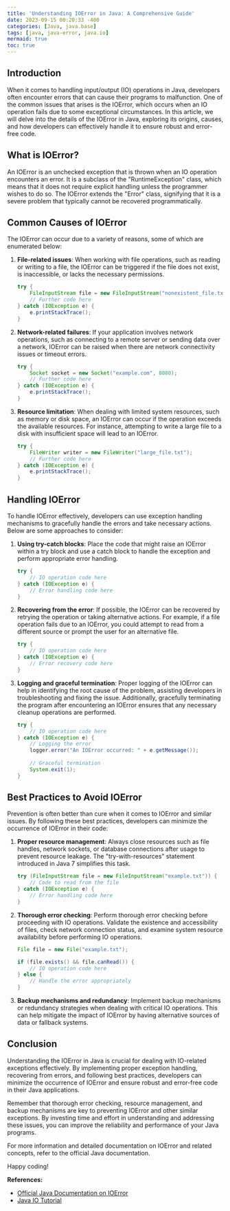 ```yaml
---
title: 'Understanding IOError in Java: A Comprehensive Guide'
date: 2023-09-15 00:20:33 -400
categories: [Java, java.base]
tags: [java, java-error, java.io]
mermaid: true
toc: true
---
```


## Introduction

When it comes to handling input/output (IO) operations in Java, developers often encounter errors that can cause their programs to malfunction. One of the common issues that arises is the IOError, which occurs when an IO operation fails due to some exceptional circumstances. In this article, we will delve into the details of the IOError in Java, exploring its origins, causes, and how developers can effectively handle it to ensure robust and error-free code.

## What is IOError?

An IOError is an unchecked exception that is thrown when an IO operation encounters an error. It is a subclass of the "RuntimeException" class, which means that it does not require explicit handling unless the programmer wishes to do so. The IOError extends the "Error" class, signifying that it is a severe problem that typically cannot be recovered programmatically.

## Common Causes of IOError

The IOError can occur due to a variety of reasons, some of which are enumerated below:

1. **File-related issues**: When working with file operations, such as reading or writing to a file, the IOError can be triggered if the file does not exist, is inaccessible, or lacks the necessary permissions.

   ```java
   try {
       FileInputStream file = new FileInputStream("nonexistent_file.txt");
       // Further code here
   } catch (IOException e) {
       e.printStackTrace();
   }
   ```

2. **Network-related failures**: If your application involves network operations, such as connecting to a remote server or sending data over a network, IOError can be raised when there are network connectivity issues or timeout errors.

   ```java
   try {
       Socket socket = new Socket("example.com", 8080);
       // Further code here
   } catch (IOException e) {
       e.printStackTrace();
   }
   ```

3. **Resource limitation**: When dealing with limited system resources, such as memory or disk space, an IOError can occur if the operation exceeds the available resources. For instance, attempting to write a large file to a disk with insufficient space will lead to an IOError.

   ```java
   try {
       FileWriter writer = new FileWriter("large_file.txt");
       // Further code here
   } catch (IOException e) {
       e.printStackTrace();
   }
   ```

## Handling IOError

To handle IOError effectively, developers can use exception handling mechanisms to gracefully handle the errors and take necessary actions. Below are some approaches to consider:

1. **Using try-catch blocks**: Place the code that might raise an IOError within a try block and use a catch block to handle the exception and perform appropriate error handling.

   ```java
   try {
       // IO operation code here
   } catch (IOException e) {
       // Error handling code here
   }
   ```

2. **Recovering from the error**: If possible, the IOError can be recovered by retrying the operation or taking alternative actions. For example, if a file operation fails due to an IOError, you could attempt to read from a different source or prompt the user for an alternative file.

   ```java
   try {
       // IO operation code here
   } catch (IOException e) {
       // Error recovery code here
   }
   ```

3. **Logging and graceful termination**: Proper logging of the IOError can help in identifying the root cause of the problem, assisting developers in troubleshooting and fixing the issue. Additionally, gracefully terminating the program after encountering an IOError ensures that any necessary cleanup operations are performed.

   ```java
   try {
       // IO operation code here
   } catch (IOException e) {
       // Logging the error
       logger.error("An IOError occurred: " + e.getMessage());
       
       // Graceful termination
       System.exit(1);
   }
   ```

## Best Practices to Avoid IOError

Prevention is often better than cure when it comes to IOError and similar issues. By following these best practices, developers can minimize the occurrence of IOError in their code:

1. **Proper resource management**: Always close resources such as file handles, network sockets, or database connections after usage to prevent resource leakage. The "try-with-resources" statement introduced in Java 7 simplifies this task.

   ```java
   try (FileInputStream file = new FileInputStream("example.txt")) {
       // Code to read from the file
   } catch (IOException e) {
       // Error handling code here
   }
   ```

2. **Thorough error checking**: Perform thorough error checking before proceeding with IO operations. Validate the existence and accessibility of files, check network connection status, and examine system resource availability before performing IO operations.

   ```java
   File file = new File("example.txt");
   
   if (file.exists() && file.canRead()) {
       // IO operation code here
   } else {
       // Handle the error appropriately
   }
   ```

3. **Backup mechanisms and redundancy**: Implement backup mechanisms or redundancy strategies when dealing with critical IO operations. This can help mitigate the impact of IOError by having alternative sources of data or fallback systems.

## Conclusion

Understanding the IOError in Java is crucial for dealing with IO-related exceptions effectively. By implementing proper exception handling, recovering from errors, and following best practices, developers can minimize the occurrence of IOError and ensure robust and error-free code in their Java applications.

Remember that thorough error checking, resource management, and backup mechanisms are key to preventing IOError and other similar exceptions. By investing time and effort in understanding and addressing these issues, you can improve the reliability and performance of your Java programs.

For more information and detailed documentation on IOError and related concepts, refer to the official Java documentation.

Happy coding!

**References:**
- [Official Java Documentation on IOError](https://docs.oracle.com/en/java/javase/11/docs/api/java.base/java/io/IOError.html)
- [Java IO Tutorial](https://docs.oracle.com/javase/tutorial/essential/io/index.html)
